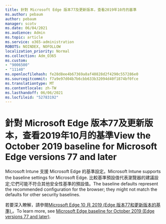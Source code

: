 ```yaml
---
title: 針對 Microsoft Edge 版本77及更新版本，查看2019年10月的基準
ms.author: pebaum
author: pebaum
manager: scotv
ms.date: 06/04/2021
ms.audience: Admin
ms.topic: article
ms.service: o365-administration
ROBOTS: NOINDEX, NOFOLLOW
localization_priority: Normal
ms.collection: Adm_O365
ms.custom:
- "9006500"
- "11140"
ms.openlocfilehash: fe28d8ee4b67369a8af40828d2f4290c557286e0
ms.sourcegitcommit: f7a9e97d04b7b6cbb633b32094d40f1874bf0fce
ms.translationtype: MT
ms.contentlocale: zh-TW
ms.lasthandoff: 06/06/2021
ms.locfileid: "52783192"
---
```

# <a name="view-the-october-2019-baseline-for-microsoft-edge-versions-77-and-later"></a><span data-ttu-id="bc0a4-102">針對 Microsoft Edge 版本77及更新版本，查看2019年10月的基準</span><span class="sxs-lookup"><span data-stu-id="bc0a4-102">View the October 2019 baseline for Microsoft Edge versions 77 and later</span></span>

<span data-ttu-id="bc0a4-103">Microsoft Intune 支援 Microsoft Edge 的基準設定。</span><span class="sxs-lookup"><span data-stu-id="bc0a4-103">Microsoft Intune supports the baseline settings for Microsoft Edge.</span></span> <span data-ttu-id="bc0a4-104">比較基準預設值代表瀏覽器的建議設定;它們可能不符合其他安全性基準的預設值。</span><span class="sxs-lookup"><span data-stu-id="bc0a4-104">The baseline defaults represent the recommended configuration for the browser; they might not match the defaults for other security baselines.</span></span>

<span data-ttu-id="bc0a4-105">若要深入瞭解，請參閱[Microsoft Edge 10 月 2019 (Edge 版本77和更新版本的基準) ](/mem/intune/protect/security-baseline-settings-edge?pivots=edge-october-2019)。</span><span class="sxs-lookup"><span data-stu-id="bc0a4-105">To learn more, see [Microsoft Edge baseline for October 2019 (Edge versions 77 and later)](/mem/intune/protect/security-baseline-settings-edge?pivots=edge-october-2019).</span></span>